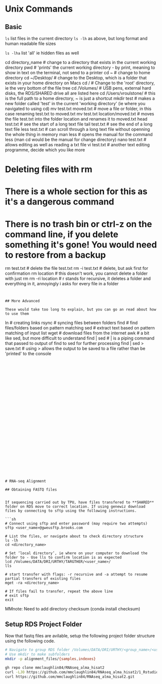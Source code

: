 # Unix Commands
## Basic

`ls` list files in the current directory
`ls -lh` as above, but long format and human readable file sizes

`ls -lha` list 'all' ie hidden files as well

cd directory_name # change to a directory that exists in the current working directory
pwd # 'prints' the current working directory - by print, meaning to show in text on the terminal, not send to a printer
cd ~ # change to home directory
cd ~/Desktop/ # change to the Desktop, which is a folder that exists in your home directory on Macs
cd / # Change to the 'root' directory, ie the very bottom of the file tree
cd /Volumes/ # USB pens, external hard disks, the RDS/SHARED drive all are listed here
cd /Users/vroulstone/ # this is the full path to a home directory, ~ is just a shortcut
mkdir test # makes a new folder called 'test' in the current 'working directory' (ie where you navigated to using cd)
mv test.txt moved.txt # move a file or folder, in this case renaming test.txt to moved.txt
mv test.txt location/moved.txt # moves the file test.txt into the folder location and renames it to moved.txt
head test.txt # see the start of a long text file
tail test.txt # see the end of a long text file
less test.txt # can scroll through a long text file without openning the whole thing in memory
man less # opens the manual for the command less (man cd would be the manual for change directory)
nano test.txt # allows editing as well as reading a txt file
vi test.txt # another text editing programme, decide which you like more

# Deleting files with rm
# There is a whole section for this as it's a dangerous command
# There is no trash bin or ctrl-z on the command line, if you delete something it's gone! You would need to restore from a backup
rm test.txt # delete the file test.txt
rm -i test.txt # delete, but ask first for confirmation
rm location # this doesn't work, you cannot delete a folder with just rm
rm -ri location # r stands for recursive, it deletes a folder and everything in it, annoyingly i asks for every file in a folder
```


## More Advanced

These would take too long to explain, but you can go an read about how to use them

```
ln # creating links
rsync # syncing files between folders
find # find files/folders based on pattern matching
sed # extract text based on pattern matching of input list
wget # download files from the internet
awk # a bit like sed, but more difficult to understand
find | sed # | is a piping command that passed to output of find to sed for further processing
find | sed > save.txt # using > allows the output to be saved to a file rather than be 'printed' to the console
```




























# RNA-seq Alignment

## Obtaining FASTQ files


If sequencing carried out by TPU, have files transfered to **SHARED** folder on RDS move to correct location. If using genewiz download files by connecting to sftp using the following instructions.

```sh
# Connect using sftp and enter password (may require two attempts)
sftp <user_name>@gweusftp.brooks.com

# List the files, or navigate about to check directory structure
ls -lh
cd <directory_name>

# Set ‘local directory’, ie where on your computer to download the folder to - Use lls to confirm location is as expected
lcd /Volumes/DATA/DRI/URTHY/TARGTHER/<user_name>/
lls

# start transfer with flags: -r recursive and -a attempt to resume partial transfers of existing files 
mget -ra <directory_name>

# If files fail to transfer, repeat the above line
# exit sftp
exit

```
MMnote: Need to add directory checksum (conda install checksum)

## Setup RDS Project Folder

Now that fastq files are avilable, setup the following project folder structure using the following code.

```sh
# Navigate to group RDS folder /Volumes/DATA/DRI/URTHY/<group_name>/<user_name>/
# Use mkdir to make subfolders
mkdir -p alignment_files/{samples,indexes}

gh repo clone mmclaughlin84/RNAseq_alma_hisat2
curl -LJO https://github.com/mmclaughlin84/RNAseq_alma_hisat2/1_Rstudio_rename.R
curl https://github.com/mmclaughlin84/RNAseq_alma_hisat2.git
```












